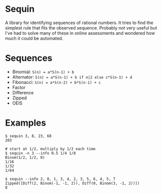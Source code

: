 # Sequin

A library for identifying sequences of rational numbers. It tries to find the simplest rule that fits the observed sequence. Probably not very useful but I've had to solve many of these in online assessments and wondered how much it could be automated.


# Sequences

- Binomial: `S(n) = a*S(n-1) + b`
- Alternator: `S(n) = a*S(n-1) + b if n|2 else c*S(n-1) + d`
- Fibonacci: `S(n) = a*S(n-2) + b*S(n-1) + c`
- Factor
- Difference
- Zipped
- OEIS


# Examples

```shell
$ sequin 3, 8, 23, 68
203

# start at 1/2, multiply by 1/2 each time
$ sequin -n 3 --info 0.5 1/4 1/8
Binom(1/2, 1/2, 0)
1/16
1/32
1/64

$ sequin --info 2, 0, 1, 3, 4, 2, 3, 5, 6, 4, 5, 7
Zipped([Diff(2, Binom(-1, -1, 2)), Diff(0, Binom(3, -1, 2))])
8
```